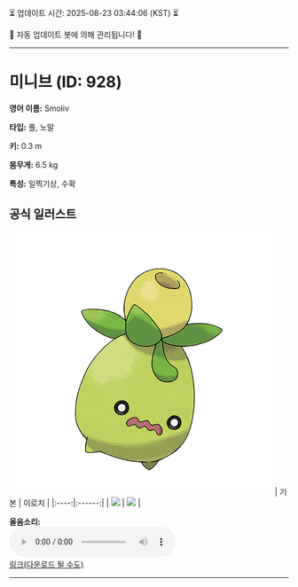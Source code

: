 
⏳ 업데이트 시간: 2025-08-23 03:44:06 (KST) ⏳

🤖 자동 업데이트 봇에 의해 관리됩니다! 🤖

---

# 미니브 (ID: 928)
**영어 이름:** Smoliv

**타입:** 풀, 노말

**키:** 0.3 m

**몸무게:** 6.5 kg

**특성:** 일찍기상, 수확

## 공식 일러스트
![](https://raw.githubusercontent.com/PokeAPI/sprites/master/sprites/pokemon/other/official-artwork/928.png)
| 기본 | 이로치 |
|:----:|:------:|
| <img src="http://play.pokemonshowdown.com/sprites/ani/smoliv.gif" width="200"> | <img src="http://play.pokemonshowdown.com/sprites/ani-shiny/smoliv.gif" width="200"> |

**울음소리:**<br><audio controls src="https://raw.githubusercontent.com/PokeAPI/cries/main/cries/pokemon/latest/928.ogg"></audio><br> [링크(다운로드 될 수도)](https://raw.githubusercontent.com/PokeAPI/cries/main/cries/pokemon/latest/928.ogg)


---
